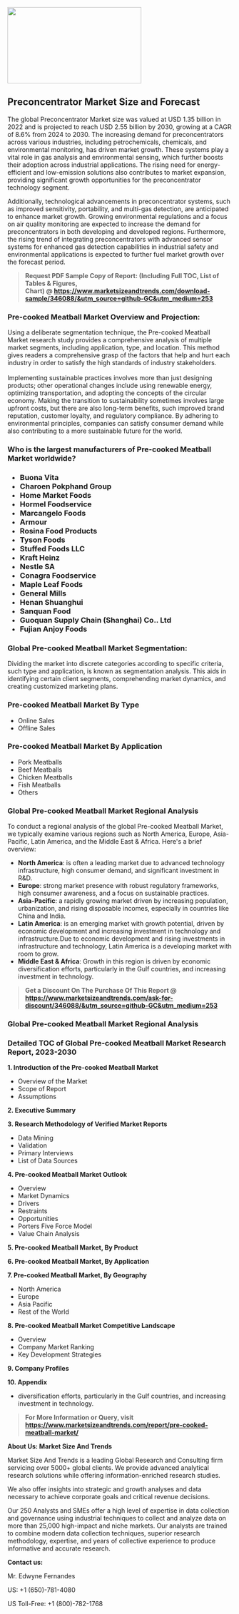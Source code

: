 <p><img class="alignnone size-medium wp-image-20088" src="https://ffe5etoiles.com/wp-content/uploads/2024/12/MST1-300x171.png" alt="" width="300" height="171" /></p><h2>Preconcentrator Market Size and Forecast</h2><p>The global Preconcentrator Market size was valued at USD 1.35 billion in 2022 and is projected to reach USD 2.55 billion by 2030, growing at a CAGR of 8.6% from 2024 to 2030. The increasing demand for preconcentrators across various industries, including petrochemicals, chemicals, and environmental monitoring, has driven market growth. These systems play a vital role in gas analysis and environmental sensing, which further boosts their adoption across industrial applications. The rising need for energy-efficient and low-emission solutions also contributes to market expansion, providing significant growth opportunities for the preconcentrator technology segment. </p><p>Additionally, technological advancements in preconcentrator systems, such as improved sensitivity, portability, and multi-gas detection, are anticipated to enhance market growth. Growing environmental regulations and a focus on air quality monitoring are expected to increase the demand for preconcentrators in both developing and developed regions. Furthermore, the rising trend of integrating preconcentrators with advanced sensor systems for enhanced gas detection capabilities in industrial safety and environmental applications is expected to further fuel market growth over the forecast period.</p></p><blockquote id="" class=""><strong>Request PDF Sample Copy of Report: (Including Full TOC, List of Tables &amp; Figures, Chart)&nbsp;@&nbsp;<strong><a href="https://www.marketsizeandtrends.com/download-sample/346088/&utm_source=github-GC&utm_medium=253" target="_blank">https://www.marketsizeandtrends.com/download-sample/346088/&utm_source=github-GC&utm_medium=253</a></strong></strong></blockquote><h3 id="" class="">Pre-cooked Meatball Market&nbsp;Overview and Projection:</h3><p id="" class="">Using a deliberate segmentation technique, the Pre-cooked Meatball Market research study provides a comprehensive analysis of multiple market segments, including application, type, and location. This method gives readers a comprehensive grasp of the factors that help and hurt each industry in order to satisfy the high standards of industry stakeholders. <br /> <br />Implementing sustainable practices involves more than just designing products; other operational changes include using renewable energy, optimizing transportation, and adopting the concepts of the circular economy. Making the transition to sustainability sometimes involves large upfront costs, but there are also long-term benefits, such improved brand reputation, customer loyalty, and regulatory compliance. By adhering to environmental principles, companies can satisfy consumer demand while also contributing to a more sustainable future for the world.</p><h3 id="" class="">Who is the largest manufacturers of&nbsp;Pre-cooked Meatball Market worldwide?</h3><h3 class=""><p><ul><li>Buona Vita </li><li> Charoen Pokphand Group </li><li> Home Market Foods </li><li> Hormel Foodservice </li><li> Marcangelo Foods </li><li> Armour </li><li> Rosina Food Products </li><li> Tyson Foods </li><li> Stuffed Foods LLC </li><li> Kraft Heinz </li><li> Nestle SA </li><li> Conagra Foodservice </li><li> Maple Leaf Foods </li><li> General Mills </li><li> Henan Shuanghui </li><li> Sanquan Food </li><li> Guoquan Supply Chain (Shanghai) Co.. Ltd </li><li> Fujian Anjoy Foods</li></ul></p></h3><h3 id="" class="">Global&nbsp;Pre-cooked Meatball Market Segmentation:</h3><p id="" class="">Dividing the market into discrete categories according to specific criteria, such type and application, is known as segmentation analysis. This aids in identifying certain client segments, comprehending market dynamics, and creating customized marketing plans.</p><h3 id="" class="">Pre-cooked Meatball Market&nbsp;By Type</h3><p><p><ul><li>Online Sales</li><li> Offline Sales</p></li></ul></p></p><h3 id="" class="">Pre-cooked Meatball Market&nbsp;By Application</h3><p class=""><p><ul><li>Pork Meatballs</li><li> Beef Meatballs</li><li> Chicken Meatballs</li><li> Fish Meatballs</li><li> Others</li></ul></p></p><h3 id="" class="">Global Pre-cooked Meatball Market Regional Analysis</h3><p id="" class="">To conduct a regional analysis of the global Pre-cooked Meatball Market, we typically examine various regions such as North America, Europe, Asia-Pacific, Latin America, and the Middle East &amp; Africa. Here's a brief overview:</p><ul><li><strong>North America</strong>: is often a leading market due to advanced technology infrastructure, high consumer demand, and significant investment in R&amp;D.</li><li><strong>Europe</strong>: strong market presence with robust regulatory frameworks, high consumer awareness, and a focus on sustainable practices.</li><li><strong>Asia-Pacific</strong>: a rapidly growing market driven by increasing population, urbanization, and rising disposable incomes, especially in countries like China and India.</li><li><strong>Latin America</strong>: is an emerging market with growth potential, driven by economic development and increasing investment in technology and infrastructure.Due to economic development and rising investments in infrastructure and technology, Latin America is a developing market with room to grow.</li><li><strong>Middle East &amp; Africa</strong>: Growth in this region is driven by economic diversification efforts, particularly in the Gulf countries, and increasing investment in technology.</li></ul><blockquote id="" class=""><strong>Get a Discount On The Purchase Of This Report @ <strong><a href="https://www.marketsizeandtrends.com/ask-for-discount/346088/&utm_source=github-GC&utm_medium=253" target="_blank">https://www.marketsizeandtrends.com/ask-for-discount/346088/&utm_source=github-GC&utm_medium=253</a></strong></strong></blockquote><h3 id="" class="">Global Pre-cooked Meatball Market Regional Analysis</h3><h3 id="" class="">Detailed TOC of Global Pre-cooked Meatball Market Research Report, 2023-2030</h3><p id="" class=""><strong>1. Introduction of the Pre-cooked Meatball Market</strong></p><ul><li>Overview of the Market</li><li>Scope of Report</li><li>Assumptions</li></ul><p id="" class=""><strong>2. Executive Summary</strong></p><p id="" class=""><strong>3. Research Methodology of Verified Market Reports</strong></p><ul><li>Data Mining</li><li>Validation</li><li>Primary Interviews</li><li>List of Data Sources</li></ul><p id="" class=""><strong>4. Pre-cooked Meatball Market Outlook</strong></p><ul><li>Overview</li><li>Market Dynamics</li><li>Drivers</li><li>Restraints</li><li>Opportunities</li><li>Porters Five Force Model</li><li>Value Chain Analysis</li></ul><p id="" class=""><strong>5. Pre-cooked Meatball Market, By Product</strong></p><p id="" class=""><strong>6. Pre-cooked Meatball Market, By Application</strong></p><p id="" class=""><strong>7. Pre-cooked Meatball Market, By Geography</strong></p><ul><li>North America</li><li>Europe</li><li>Asia Pacific</li><li>Rest of the World</li></ul><p id="" class=""><strong>8. Pre-cooked Meatball Market Competitive Landscape</strong></p><ul><li>Overview</li><li>Company Market Ranking</li><li>Key Development Strategies</li></ul><p id="" class=""><strong>9. Company Profiles</strong></p><p id="" class=""><strong>10. Appendix</strong></p><ul><li>diversification efforts, particularly in the Gulf countries, and increasing investment in technology.</li></ul><blockquote id="" class=""><strong>For More Information or Query, visit <strong><strong><a href="https://www.marketsizeandtrends.com/report/pre-cooked-meatball-market/" target="_blank">https://www.marketsizeandtrends.com/report/pre-cooked-meatball-market/</a></strong></strong></strong></blockquote><p id="" class=""><strong>About Us: Market Size And Trends</strong></p><p id="" class="">Market Size And Trends is a leading Global Research and Consulting firm servicing over 5000+ global clients. We provide advanced analytical research solutions while offering information-enriched research studies.</p><p id="" class="">We also offer insights into strategic and growth analyses and data necessary to achieve corporate goals and critical revenue decisions.</p><p id="" class="">Our 250 Analysts and SMEs offer a high level of expertise in data collection and governance using industrial techniques to collect and analyze data on more than 25,000 high-impact and niche markets. Our analysts are trained to combine modern data collection techniques, superior research methodology, expertise, and years of collective experience to produce informative and accurate research.</p><p id="" class=""><strong>Contact us:</strong></p><p id="" class="">Mr. Edwyne Fernandes</p><p id="" class="">US: +1 (650)-781-4080</p><p id="" class="">US Toll-Free: +1 (800)-782-1768</p>
